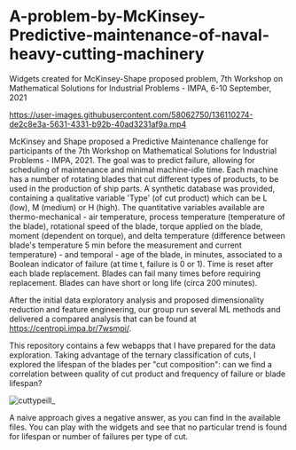 # A-problem-by-McKinsey-Predictive-maintenance-of-naval-heavy-cutting-machinery
Widgets created for McKinsey-Shape proposed problem, 7th Workshop on Mathematical Solutions for Industrial Problems - IMPA, 6-10 September, 2021


https://user-images.githubusercontent.com/58062750/136110274-de2c8e3a-5631-4331-b92b-40ad3231af9a.mp4


McKinsey and Shape proposed a Predictive Maintenance challenge for participants of the 7th Workshop on Mathematical Solutions for Industrial Problems - IMPA, 2021. The goal was to predict failure, allowing for scheduling of maintenance and minimal machine-idle time. Each machine has a number of rotating blades that cut different types of products, to be used in the production of ship parts. A synthetic database was provided, containing a qualitative variable 'Type' (of cut product) which can be L (low), M (medium) or H (high). The quantitative variables available are thermo-mechanical - air temperature, process temperature (temperature of the blade), rotational speed of the blade, torque applied on the blade, moment (dependent on torque), and delta temperature (difference between blade's temperature 5 min before the measurement and current temperature) - and temporal - age of the blade, in minutes, associated to a Boolean indicator of failure (at time t, failure is 0 or 1). Time is reset after each blade replacement. Blades can fail many times before requiring replacement. Blades can have short or long life (circa 200 minutes).

After the initial data exploratory analysis and proposed dimensionality reduction and feature engineering, our group run several ML methods and delivered a compared analysis that can be found at https://centropi.impa.br/7wsmpi/.

This repository contains a few webapps that I have prepared for the data exploration. Taking advantage of the ternary classification of cuts, I explored the lifespan of the blades per "cut composition": can we find a correlation between quality of cut product and frequency of failure or blade lifespan?

![cuttypeill_](https://user-images.githubusercontent.com/58062750/135894319-014448d4-2973-423e-b052-dfbd47473bf8.png)


A naive approach gives a negative answer, as you can find in the available files. You can play with the widgets and see that no particular trend is found for lifespan or number of failures per type of cut.
